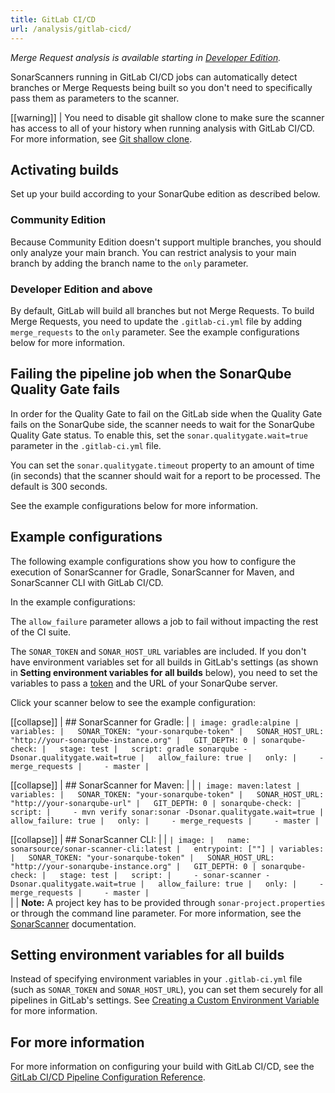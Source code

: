 ```yaml
---
title: GitLab CI/CD
url: /analysis/gitlab-cicd/
---
```

_Merge Request analysis is available starting in [Developer Edition](https://redirect.sonarsource.com/editions/developer.html)._

SonarScanners running in GitLab CI/CD jobs can automatically detect branches or Merge Requests being built so you don't need to specifically pass them as parameters to the scanner.

[[warning]]
| You need to disable git shallow clone to make sure the scanner has access to all of your history when running analysis with GitLab CI/CD. For more information, see [Git shallow clone](https://docs.gitlab.com/ee/user/project/pipelines/settings.html#git-shallow-clone).

## Activating builds  
Set up your build according to your SonarQube edition as described below.

### Community Edition
Because Community Edition doesn't support multiple branches, you should only analyze your main branch. You can restrict analysis to your main branch by adding the branch name to the `only` parameter.

### Developer Edition and above
By default, GitLab will build all branches but not Merge Requests. To build Merge Requests, you need to update the `.gitlab-ci.yml` file by adding `merge_requests` to the `only` parameter. See the example configurations below for more information.

## Failing the pipeline job when the SonarQube Quality Gate fails
In order for the Quality Gate to fail on the GitLab side when the Quality Gate fails on the SonarQube side, the scanner needs to wait for the SonarQube Quality Gate status. To enable this, set the `sonar.qualitygate.wait=true` parameter in the `.gitlab-ci.yml` file. 

You can set the `sonar.qualitygate.timeout` property to an amount of time (in seconds) that the scanner should wait for a report to be processed. The default is 300 seconds. 

See the example configurations below for more information.

## Example configurations
The following example configurations show you how to configure the execution of SonarScanner for Gradle, SonarScanner for Maven, and SonarScanner CLI with GitLab CI/CD.

In the example configurations:

The `allow_failure` parameter allows a job to fail without impacting the rest of the CI suite.

The `SONAR_TOKEN` and `SONAR_HOST_URL` variables are included. If you don't have environment variables set for all builds in GitLab's settings (as shown in **Setting environment variables for all builds** below), you need to set the variables to pass a [token](/user-guide/user-token/) and the URL of your SonarQube server.

Click your scanner below to see the example configuration:

[[collapse]]
| ## SonarScanner for Gradle:
| ```
| image: gradle:alpine
| variables:
|   SONAR_TOKEN: "your-sonarqube-token"
|   SONAR_HOST_URL: "http://your-sonarqube-instance.org"
|   GIT_DEPTH: 0
| sonarqube-check:
|   stage: test
|   script: gradle sonarqube -Dsonar.qualitygate.wait=true
|   allow_failure: true
|   only:
|     - merge_requests
|     - master
| ```
 
[[collapse]]
| ## SonarScanner for Maven:
| 
| ```
| image: maven:latest
| variables:
|   SONAR_TOKEN: "your-sonarqube-token"
|   SONAR_HOST_URL: "http://your-sonarqube-url"
|   GIT_DEPTH: 0
| sonarqube-check:
|   script:
|     - mvn verify sonar:sonar -Dsonar.qualitygate.wait=true
|   allow_failure: true
|   only:
|     - merge_requests
|     - master
| ```

[[collapse]]
| ## SonarScanner CLI:
| 
| ```
| image:
|   name: sonarsource/sonar-scanner-cli:latest
|   entrypoint: [""]
| variables:
|   SONAR_TOKEN: "your-sonarqube-token"
|   SONAR_HOST_URL: "http://your-sonarqube-instance.org"
|   GIT_DEPTH: 0
| sonarqube-check:
|   stage: test
|   script:
|     - sonar-scanner -Dsonar.qualitygate.wait=true
|   allow_failure: true
|   only:
|     - merge_requests
|     - master
| ```  
|
| **Note:** A project key has to be provided through `sonar-project.properties` or through the command line parameter. For more information, see the [SonarScanner](/analysis/scan/sonarscanner/) documentation.

## Setting environment variables for all builds  
Instead of specifying environment variables in your `.gitlab-ci.yml` file (such as `SONAR_TOKEN` and `SONAR_HOST_URL`), you can set them securely for all pipelines in GitLab's settings. See [Creating a Custom Environment Variable](https://docs.gitlab.com/ee/ci/variables/#creating-a-custom-environment-variable) for more information.

## For more information
For more information on configuring your build with GitLab CI/CD, see the [GitLab CI/CD Pipeline Configuration Reference](https://gitlab.com/help/ci/yaml/README.md).